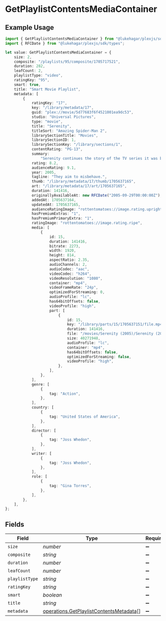 # GetPlaylistContentsMediaContainer

## Example Usage

```typescript
import { GetPlaylistContentsMediaContainer } from "@lukehagar/plexjs/sdk/models/operations";
import { RFCDate } from "@lukehagar/plexjs/sdk/types";

let value: GetPlaylistContentsMediaContainer = {
    size: 2,
    composite: "/playlists/95/composite/1705717521",
    duration: 282,
    leafCount: 2,
    playlistType: "video",
    ratingKey: "95",
    smart: true,
    title: "Smart Movie Playlist",
    metadata: [
        {
            ratingKey: "17",
            key: "/library/metadata/17",
            guid: "plex://movie/5d77683f6f4521001ea9dc53",
            studio: "Universal Pictures",
            type: "movie",
            title: "Serenity",
            titleSort: "Amazing Spider-Man 2",
            librarySectionTitle: "Movies",
            librarySectionID: 1,
            librarySectionKey: "/library/sections/1",
            contentRating: "PG-13",
            summary:
                "Serenity continues the story of the TV series it was based upon (\"Firefly\"). River Tam had a secret - one in which she's not even aware - so dangerous, no one's safe, as an Alliance operative's sent to capture her, and all others are considered irrelevant to his job.",
            rating: 8.2,
            audienceRating: 9.1,
            year: 2005,
            tagline: "They aim to misbehave.",
            thumb: "/library/metadata/17/thumb/1705637165",
            art: "/library/metadata/17/art/1705637165",
            duration: 141416,
            originallyAvailableAt: new RFCDate("2005-09-29T00:00:00Z"),
            addedAt: 1705637164,
            updatedAt: 1705637165,
            audienceRatingImage: "rottentomatoes://image.rating.upright",
            hasPremiumExtras: "1",
            hasPremiumPrimaryExtra: "1",
            ratingImage: "rottentomatoes://image.rating.ripe",
            media: [
                {
                    id: 15,
                    duration: 141416,
                    bitrate: 2273,
                    width: 1920,
                    height: 814,
                    aspectRatio: 2.35,
                    audioChannels: 2,
                    audioCodec: "aac",
                    videoCodec: "h264",
                    videoResolution: "1080",
                    container: "mp4",
                    videoFrameRate: "24p",
                    optimizedForStreaming: 0,
                    audioProfile: "lc",
                    has64bitOffsets: false,
                    videoProfile: "high",
                    part: [
                        {
                            id: 15,
                            key: "/library/parts/15/1705637151/file.mp4",
                            duration: 141416,
                            file: "/movies/Serenity (2005)/Serenity (2005).mp4",
                            size: 40271948,
                            audioProfile: "lc",
                            container: "mp4",
                            has64bitOffsets: false,
                            optimizedForStreaming: false,
                            videoProfile: "high",
                        },
                    ],
                },
            ],
            genre: [
                {
                    tag: "Action",
                },
            ],
            country: [
                {
                    tag: "United States of America",
                },
            ],
            director: [
                {
                    tag: "Joss Whedon",
                },
            ],
            writer: [
                {
                    tag: "Joss Whedon",
                },
            ],
            role: [
                {
                    tag: "Gina Torres",
                },
            ],
        },
    ],
};
```

## Fields

| Field                                                                                                     | Type                                                                                                      | Required                                                                                                  | Description                                                                                               | Example                                                                                                   |
| --------------------------------------------------------------------------------------------------------- | --------------------------------------------------------------------------------------------------------- | --------------------------------------------------------------------------------------------------------- | --------------------------------------------------------------------------------------------------------- | --------------------------------------------------------------------------------------------------------- |
| `size`                                                                                                    | *number*                                                                                                  | :heavy_minus_sign:                                                                                        | N/A                                                                                                       | 2                                                                                                         |
| `composite`                                                                                               | *string*                                                                                                  | :heavy_minus_sign:                                                                                        | N/A                                                                                                       | /playlists/95/composite/1705717521                                                                        |
| `duration`                                                                                                | *number*                                                                                                  | :heavy_minus_sign:                                                                                        | N/A                                                                                                       | 282                                                                                                       |
| `leafCount`                                                                                               | *number*                                                                                                  | :heavy_minus_sign:                                                                                        | N/A                                                                                                       | 2                                                                                                         |
| `playlistType`                                                                                            | *string*                                                                                                  | :heavy_minus_sign:                                                                                        | N/A                                                                                                       | video                                                                                                     |
| `ratingKey`                                                                                               | *string*                                                                                                  | :heavy_minus_sign:                                                                                        | N/A                                                                                                       | 95                                                                                                        |
| `smart`                                                                                                   | *boolean*                                                                                                 | :heavy_minus_sign:                                                                                        | N/A                                                                                                       | true                                                                                                      |
| `title`                                                                                                   | *string*                                                                                                  | :heavy_minus_sign:                                                                                        | N/A                                                                                                       | Smart Movie Playlist                                                                                      |
| `metadata`                                                                                                | [operations.GetPlaylistContentsMetadata](../../../sdk/models/operations/getplaylistcontentsmetadata.md)[] | :heavy_minus_sign:                                                                                        | N/A                                                                                                       |                                                                                                           |